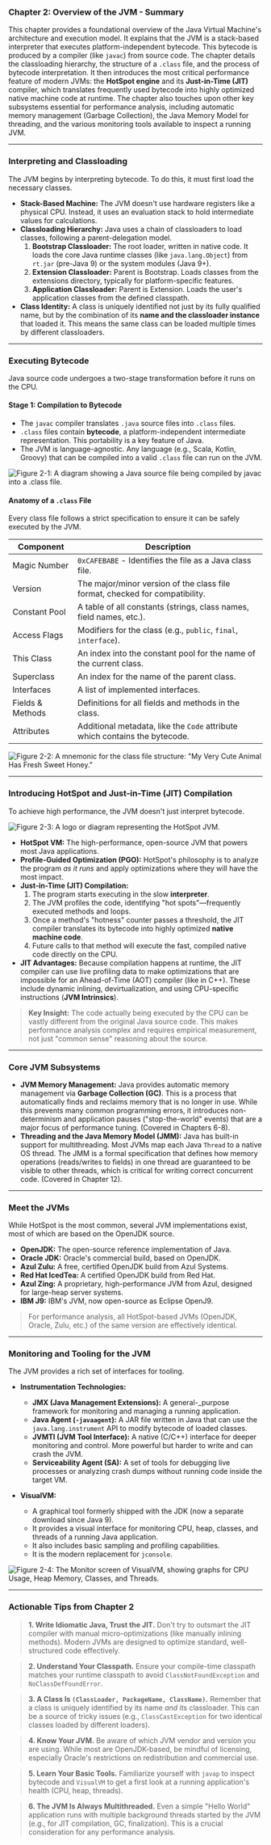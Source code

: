### Chapter 2: Overview of the JVM - Summary

This chapter provides a foundational overview of the Java Virtual Machine's architecture and execution model. It explains that the JVM is a stack-based interpreter that executes platform-independent bytecode. This bytecode is produced by a compiler (like `javac`) from source code. The chapter details the classloading hierarchy, the structure of a `.class` file, and the process of bytecode interpretation. It then introduces the most critical performance feature of modern JVMs: the **HotSpot engine** and its **Just-in-Time (JIT)** compiler, which translates frequently used bytecode into highly optimized native machine code at runtime. The chapter also touches upon other key subsystems essential for performance analysis, including automatic memory management (Garbage Collection), the Java Memory Model for threading, and the various monitoring tools available to inspect a running JVM.

---

### Interpreting and Classloading

The JVM begins by interpreting bytecode. To do this, it must first load the necessary classes.

*   **Stack-Based Machine:** The JVM doesn't use hardware registers like a physical CPU. Instead, it uses an evaluation stack to hold intermediate values for calculations.
*   **Classloading Hierarchy:** Java uses a chain of classloaders to load classes, following a parent-delegation model.
    1.  **Bootstrap Classloader:** The root loader, written in native code. It loads the core Java runtime classes (like `java.lang.Object`) from `rt.jar` (pre-Java 9) or the system modules (Java 9+).
    2.  **Extension Classloader:** Parent is Bootstrap. Loads classes from the extensions directory, typically for platform-specific features.
    3.  **Application Classloader:** Parent is Extension. Loads the user's application classes from the defined classpath.
*   **Class Identity:** A class is uniquely identified not just by its fully qualified name, but by the combination of its **name and the classloader instance** that loaded it. This means the same class can be loaded multiple times by different classloaders.

---

### Executing Bytecode

Java source code undergoes a two-stage transformation before it runs on the CPU.

#### Stage 1: Compilation to Bytecode
*   The `javac` compiler translates `.java` source files into `.class` files.
*   `.class` files contain **bytecode**, a platform-independent intermediate representation. This portability is a key feature of Java.
*   The JVM is language-agnostic. Any language (e.g., Scala, Kotlin, Groovy) that can be compiled into a valid `.class` file can run on the JVM.

![Figure 2-1: A diagram showing a Java source file being compiled by javac into a .class file.](figure-2-1.png)

#### Anatomy of a `.class` File
Every class file follows a strict specification to ensure it can be safely executed by the JVM.

| Component         | Description                                                                 |
| ----------------- | --------------------------------------------------------------------------- |
| Magic Number      | `0xCAFEBABE` - Identifies the file as a Java class file.                      |
| Version           | The major/minor version of the class file format, checked for compatibility.|
| Constant Pool     | A table of all constants (strings, class names, field names, etc.).         |
| Access Flags      | Modifiers for the class (e.g., `public`, `final`, `interface`).               |
| This Class        | An index into the constant pool for the name of the current class.          |
| Superclass        | An index for the name of the parent class.                                  |
| Interfaces        | A list of implemented interfaces.                                           |
| Fields & Methods  | Definitions for all fields and methods in the class.                        |
| Attributes        | Additional metadata, like the `Code` attribute which contains the bytecode. |

![Figure 2-2: A mnemonic for the class file structure: "My Very Cute Animal Has Fresh Sweet Honey."](figure-2-2.png)

---

### Introducing HotSpot and Just-in-Time (JIT) Compilation

To achieve high performance, the JVM doesn't just interpret bytecode.

![Figure 2-3: A logo or diagram representing the HotSpot JVM.](figure-2-3.png)

*   **HotSpot VM:** The high-performance, open-source JVM that powers most Java applications.
*   **Profile-Guided Optimization (PGO):** HotSpot's philosophy is to analyze the program *as it runs* and apply optimizations where they will have the most impact.
*   **Just-in-Time (JIT) Compilation:**
    1.  The program starts executing in the slow **interpreter**.
    2.  The JVM profiles the code, identifying "hot spots"—frequently executed methods and loops.
    3.  Once a method's "hotness" counter passes a threshold, the JIT compiler translates its bytecode into highly optimized **native machine code**.
    4.  Future calls to that method will execute the fast, compiled native code directly on the CPU.
*   **JIT Advantages:** Because compilation happens at runtime, the JIT compiler can use live profiling data to make optimizations that are impossible for an Ahead-of-Time (AOT) compiler (like in C++). These include dynamic inlining, devirtualization, and using CPU-specific instructions (**JVM Intrinsics**).

> **Key Insight:** The code actually being executed by the CPU can be vastly different from the original Java source code. This makes performance analysis complex and requires empirical measurement, not just "common sense" reasoning about the source.

---

### Core JVM Subsystems

*   **JVM Memory Management:** Java provides automatic memory management via **Garbage Collection (GC)**. This is a process that automatically finds and reclaims memory that is no longer in use. While this prevents many common programming errors, it introduces non-determinism and application pauses ("stop-the-world" events) that are a major focus of performance tuning. (Covered in Chapters 6-8).
*   **Threading and the Java Memory Model (JMM):** Java has built-in support for multithreading. Most JVMs map each Java `Thread` to a native OS thread. The JMM is a formal specification that defines how memory operations (reads/writes to fields) in one thread are guaranteed to be visible to other threads, which is critical for writing correct concurrent code. (Covered in Chapter 12).

---

### Meet the JVMs

While HotSpot is the most common, several JVM implementations exist, most of which are based on the OpenJDK source.
*   **OpenJDK:** The open-source reference implementation of Java.
*   **Oracle JDK:** Oracle's commercial build, based on OpenJDK.
*   **Azul Zulu:** A free, certified OpenJDK build from Azul Systems.
*   **Red Hat IcedTea:** A certified OpenJDK build from Red Hat.
*   **Azul Zing:** A proprietary, high-performance JVM from Azul, designed for large-heap server systems.
*   **IBM J9:** IBM's JVM, now open-source as Eclipse OpenJ9.

> For performance analysis, all HotSpot-based JVMs (OpenJDK, Oracle, Zulu, etc.) of the same version are effectively identical.

---

### Monitoring and Tooling for the JVM

The JVM provides a rich set of interfaces for tooling.

*   **Instrumentation Technologies:**
    *   **JMX (Java Management Extensions):** A general-_purpose framework for monitoring and managing a running application.
    *   **Java Agent (`-javaagent`):** A JAR file written in Java that can use the `java.lang.instrument` API to modify bytecode of loaded classes.
    *   **JVMTI (JVM Tool Interface):** A native (C/C++) interface for deeper monitoring and control. More powerful but harder to write and can crash the JVM.
    *   **Serviceability Agent (SA):** A set of tools for debugging live processes or analyzing crash dumps without running code inside the target VM.

*   **VisualVM:**
    *   A graphical tool formerly shipped with the JDK (now a separate download since Java 9).
    *   It provides a visual interface for monitoring CPU, heap, classes, and threads of a running Java application.
    *   It also includes basic sampling and profiling capabilities.
    *   It is the modern replacement for `jconsole`.

![Figure 2-4: The Monitor screen of VisualVM, showing graphs for CPU Usage, Heap Memory, Classes, and Threads.](figure-2-4.png)

---

### Actionable Tips from Chapter 2

> **1. Write Idiomatic Java, Trust the JIT.** Don't try to outsmart the JIT compiler with manual micro-optimizations (like manually inlining methods). Modern JVMs are designed to optimize standard, well-structured code effectively.

> **2. Understand Your Classpath.** Ensure your compile-time classpath matches your runtime classpath to avoid `ClassNotFoundException` and `NoClassDefFoundError`.

> **3. A Class Is `(ClassLoader, PackageName, ClassName)`.** Remember that a class is uniquely identified by its name *and* its classloader. This can be a source of tricky issues (e.g., `ClassCastException` for two identical classes loaded by different loaders).

> **4. Know Your JVM.** Be aware of which JVM vendor and version you are using. While most are OpenJDK-based, be mindful of licensing, especially Oracle's restrictions on redistribution and commercial use.

> **5. Learn Your Basic Tools.** Familiarize yourself with `javap` to inspect bytecode and `VisualVM` to get a first look at a running application's health (CPU, heap, threads).

> **6. The JVM Is Always Multithreaded.** Even a simple "Hello World" application runs with multiple background threads started by the JVM (e.g., for JIT compilation, GC, finalization). This is a crucial consideration for any performance analysis. 